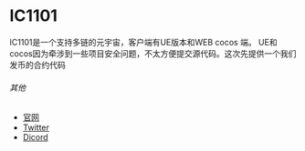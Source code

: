 # IC1101



IC1101是一个支持多链的元宇宙，客户端有UE版本和WEB cocos 端。 UE和cocos因为牵涉到一些项目安全问题，不太方便提交源代码。这次先提供一个我们发币的合约代码



###### 其他

- [官网]([IC1101](https://ic1101.world/))
- [Twitter](https://twitter.com/IC1101World)
- [Dicord](https://discord.gg/bSZbmeY5Jw)